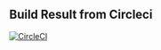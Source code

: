 Build Result from Circleci
--------------------------

[![CircleCI](https://circleci.com/gh/sunnykeila/1b-kafka-order-stream_Tim.svg?style=svg)](https://circleci.com/gh/sunnykeila/1b-kafka-stream-micro_Tim)

